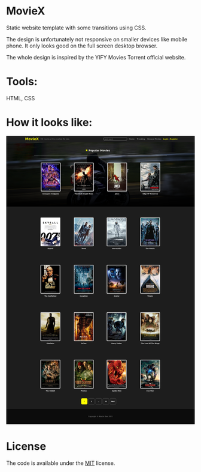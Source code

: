 # MovieX
<p>Static website template with some transitions using CSS.</p> 
<p>The design is unfortunately not responsive on smaller devices like mobile phone. It only looks good on the full screen desktop browser.</p>
<p>The whole design is inspired by the YIFY Movies Torrent official website.</p>

# Tools:
HTML, CSS

# How it looks like:
![screenshot](images/screenshot.png)

# License
The code is available under the [MIT](LICENSE) license.